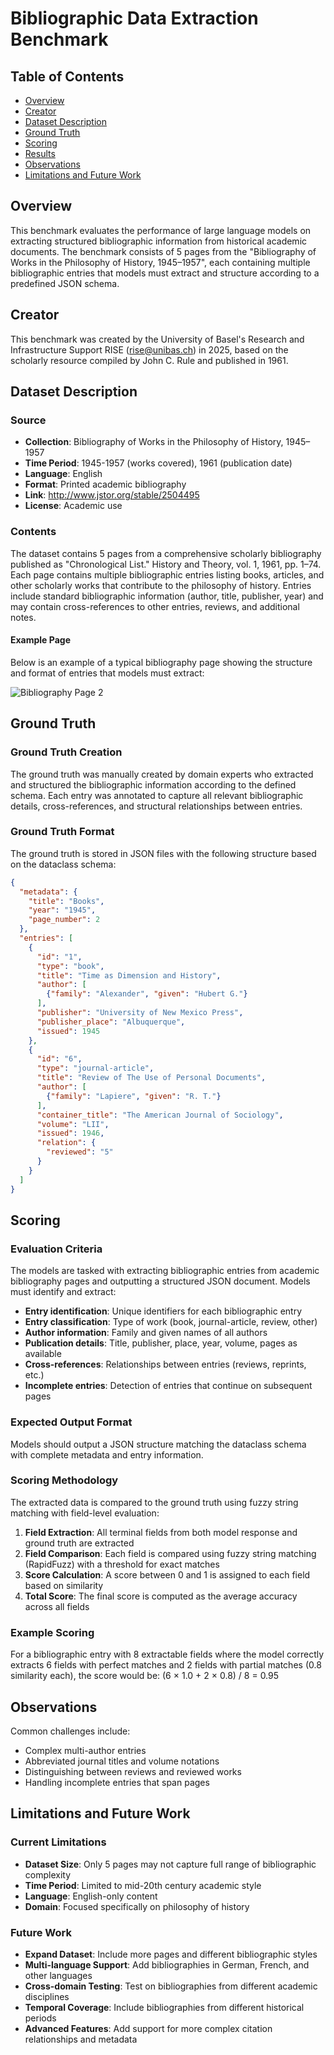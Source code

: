# Bibliographic Data Extraction Benchmark

## Table of Contents
- [Overview](#overview)
- [Creator](#creator)
- [Dataset Description](#dataset-description)
- [Ground Truth](#ground-truth)
- [Scoring](#scoring)
- [Results](#results)
- [Observations](#observations)
- [Limitations and Future Work](#limitations-and-future-work)

## Overview

This benchmark evaluates the performance of large language models on extracting structured bibliographic information from historical academic documents. The benchmark consists of 5 pages from the "Bibliography of Works in the Philosophy of History, 1945–1957", each containing multiple bibliographic entries that models must extract and structure according to a predefined JSON schema.

## Creator

This benchmark was created by the University of Basel's Research and Infrastructure Support RISE (rise@unibas.ch) in 2025, based on the scholarly resource compiled by John C. Rule and published in 1961.

## Dataset Description

### Source
- **Collection**: Bibliography of Works in the Philosophy of History, 1945–1957
- **Time Period**: 1945-1957 (works covered), 1961 (publication date)
- **Language**: English
- **Format**: Printed academic bibliography
- **Link**: http://www.jstor.org/stable/2504495
- **License**: Academic use

### Contents
The dataset contains 5 pages from a comprehensive scholarly bibliography published as "Chronological List." History and Theory, vol. 1, 1961, pp. 1–74. Each page contains multiple bibliographic entries listing books, articles, and other scholarly works that contribute to the philosophy of history. Entries include standard bibliographic information (author, title, publisher, year) and may contain cross-references to other entries, reviews, and additional notes.

#### Example Page
Below is an example of a typical bibliography page showing the structure and format of entries that models must extract:

![Bibliography Page 2](https://github.com/RISE-UNIBAS/humanities_data_benchmark/blob/main/benchmarks/bibliographic_data/images/page_2.jpeg?raw=true)

## Ground Truth

### Ground Truth Creation
The ground truth was manually created by domain experts who extracted and structured the bibliographic information according to the defined schema. Each entry was  annotated to capture all relevant bibliographic details, cross-references, and structural relationships between entries.

### Ground Truth Format
The ground truth is stored in JSON files with the following structure based on the dataclass schema:

```json
{
  "metadata": {
    "title": "Books",
    "year": "1945", 
    "page_number": 2
  },
  "entries": [
    {
      "id": "1",
      "type": "book",
      "title": "Time as Dimension and History",
      "author": [
        {"family": "Alexander", "given": "Hubert G."}
      ],
      "publisher": "University of New Mexico Press",
      "publisher_place": "Albuquerque",
      "issued": 1945
    },
    {
      "id": "6",
      "type": "journal-article",
      "title": "Review of The Use of Personal Documents",
      "author": [
        {"family": "Lapiere", "given": "R. T."}
      ],
      "container_title": "The American Journal of Sociology",
      "volume": "LII",
      "issued": 1946,
      "relation": {
        "reviewed": "5"
      }
    }
  ]
}
```

## Scoring

### Evaluation Criteria
The models are tasked with extracting bibliographic entries from academic bibliography pages and outputting a structured JSON document. Models must identify and extract:

- **Entry identification**: Unique identifiers for each bibliographic entry
- **Entry classification**: Type of work (book, journal-article, review, other)
- **Author information**: Family and given names of all authors
- **Publication details**: Title, publisher, place, year, volume, pages as available
- **Cross-references**: Relationships between entries (reviews, reprints, etc.)
- **Incomplete entries**: Detection of entries that continue on subsequent pages

### Expected Output Format
Models should output a JSON structure matching the dataclass schema with complete metadata and entry information.

### Scoring Methodology
The extracted data is compared to the ground truth using fuzzy string matching with field-level evaluation:

1. **Field Extraction**: All terminal fields from both model response and ground truth are extracted
2. **Field Comparison**: Each field is compared using fuzzy string matching (RapidFuzz) with a threshold for exact matches
3. **Score Calculation**: A score between 0 and 1 is assigned to each field based on similarity
4. **Total Score**: The final score is computed as the average accuracy across all fields

### Example Scoring
For a bibliographic entry with 8 extractable fields where the model correctly extracts 6 fields with perfect matches and 2 fields with partial matches (0.8 similarity each), the score would be: (6 × 1.0 + 2 × 0.8) / 8 = 0.95

## Observations

Common challenges include:
- Complex multi-author entries
- Abbreviated journal titles and volume notations
- Distinguishing between reviews and reviewed works
- Handling incomplete entries that span pages

## Limitations and Future Work

### Current Limitations
- **Dataset Size**: Only 5 pages may not capture full range of bibliographic complexity
- **Time Period**: Limited to mid-20th century academic style
- **Language**: English-only content
- **Domain**: Focused specifically on philosophy of history

### Future Work
- **Expand Dataset**: Include more pages and different bibliographic styles
- **Multi-language Support**: Add bibliographies in German, French, and other languages
- **Cross-domain Testing**: Test on bibliographies from different academic disciplines
- **Temporal Coverage**: Include bibliographies from different historical periods
- **Advanced Features**: Add support for more complex citation relationships and metadata

